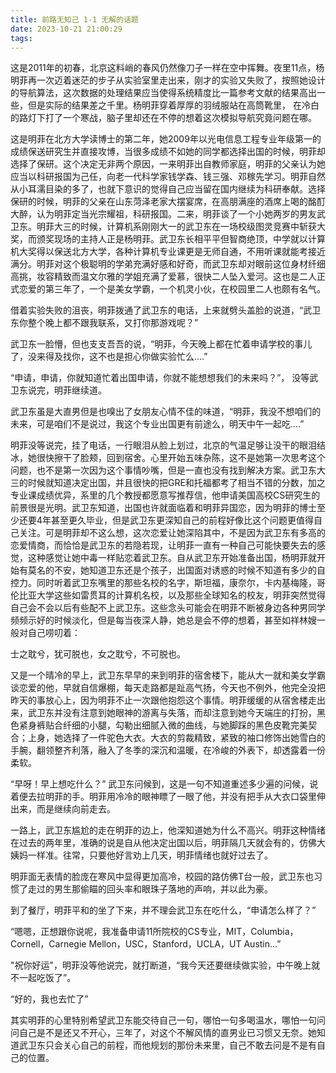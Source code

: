 ```yaml
---
title: 前路无知己 1-1 无解的话题
date: 2023-10-21 21:00:29
tags:
---
```

这是2011年的初春，北京这料峭的春风仍然像刀子一样在空中挥舞。夜里11点，杨明菲再一次迈着迷茫的步子从实验室里走出来，刚才的实验又失败了，按照她设计的导航算法，这次数据的处理结果应当使得系统精度比一篇参考文献的结果高出一些，但是实际的结果差之千里。杨明菲穿着厚厚的羽绒服站在高筒靴里， 在冷白的路灯下打了一个寒战，脑子里却还在不停的想着这次模拟导航究竟问题在哪。

这是明菲在北方大学读博士的第二年，她2009年以光电信息工程专业年级第一的成绩保送研究生并直接攻博，当很多成绩不如她的同学都选择出国的时候，明菲却选择了保研。这个决定无非两个原因，一来明菲出自教师家庭，明菲的父亲认为她应当以科研报国为己任，向老一代科学家钱学森、钱三强、邓稼先学习。明菲自然从小耳濡目染的多了，也就下意识的觉得自己应当留在国内继续为科研奉献。选择保研的时候，明菲的父亲在山东菏泽老家大摆宴席，在高朋满座的酒席上喝的酩酊大醉，认为明菲定当光宗耀祖，科研报国。二来，明菲谈了一个小她两岁的男友武卫东。明菲大三的时候，计算机系刚刚大一的武卫东在一场校级图灵竞赛中斩获大奖，而颁奖现场的主持人正是杨明菲。武卫东长相平平但智商绝顶，中学就以计算机大奖得以保送北方大学，各种计算机专业课更是无师自通，不用听课就能考接近满分。明菲对这个极聪明的学弟充满好感和好奇，而武卫东却对眼前这位身材纤细高挑，妆容精致而温文尔雅的学姐充满了爱慕，很快二人坠入爱河。这也是二人正式恋爱的第三年了，一个是美女学霸，一个机灵小伙，在校园里二人也颇有名气。

借着实验失败的沮丧，明菲拨通了武卫东的电话，上来就劈头盖脸的说道，“武卫东你整个晚上都不跟我联系，又打你那游戏呢？”

武卫东一脸懵，但也支支吾吾的说，“明菲，今天晚上都在忙着申请学校的事儿了，没来得及找你，这不也是担心你做实验忙么....”

“申请，申请，你就知道忙着出国申请，你就不能想想我们的未来吗？”， 没等武卫东说完，明菲继续道。

武卫东虽是大直男但是也嗅出了女朋友心情不佳的味道，“明菲，我没不想咱们的未来，可是咱们不是说过，我这个专业出国更有前途么，明天中午一起吃....”

明菲没等说完，挂了电话，一行眼泪从脸上划过，北京的气温足够让没干的眼泪结冰，她很快擦干了脸颊，回到宿舍。心里开始五味杂陈，这不是她第一次思考这个问题，也不是第一次因为这个事情吵嘴，但是一直也没有找到解决方案。武卫东大三的时候就知道决定出国，并且很快的把GRE和托福都考了相当不错的分数，加之专业课成绩优异，系里的几个教授都愿意写推荐信，他申请美国高校CS研究生的前景很是光明。武卫东知道，出国也许就面临着和明菲异国恋，因为明菲的博士至少还要4年甚至更久毕业，但是武卫东更深知自己的前程好像比这个问题更值得自己关注。可是明菲却不这么想，这次恋爱让她深陷其中，不是因为武卫东有多高的恋爱情商，而恰恰是武卫东的若隐若现，让明菲一直有一种自己可能快要失去的感觉，这种感觉让她中毒一样贴恋着武卫东。自从武卫东开始准备出国，杨明菲就开始有莫名的不安，她知道卫东还是个孩子，出国面对诱惑的时候不知道有多少的自控力。同时听着武卫东嘴里的那些名校的名字，斯坦福，康奈尔，卡内基梅隆，哥伦比亚大学这些如雷贯耳的计算机名校，以及那些全球知名的校友，明菲突然觉得自己会不会以后有些配不上武卫东。这些念头可能会在明菲不断被身边各种男同学频频示好的时候淡化，但是每当夜深人静，她总是会不停的想着，甚至如祥林嫂一般对自己唠叨着：

士之耽兮，犹可脱也，女之耽兮，不可脱也。

又是一个晴冷的早上，武卫东早早的来到明菲的宿舍楼下，能从大一就和美女学霸谈恋爱的他，早就自信爆棚，每天走路都是趾高气扬，今天也不例外，他完全没把昨天的事放心上，因为明菲不止一次跟他抱怨这个事情。明菲缓缓的从宿舍楼走出来，武卫东并没有注意到她眼神的游离与失落，而却注意到她今天端庄的打扮，黑色紧身裤贴合纤细的小腿，勾勒出细腻入微的曲线，与她脚踩的黑色皮靴完美契合；上身，她选择了一件驼色大衣。大衣的剪裁精致，紧致的袖口修饰出她雪白的手腕，翻领整齐利落，融入了冬季的深沉和温暖，在冷峻的外表下，却透露着一份柔软。

“早呀！早上想吃什么？” 武卫东问候到，这是一句不知道重述多少遍的问候，说着便去拉明菲的手。明菲用冷冷的眼神瞟了一眼了他，并没有把手从大衣口袋里伸出来，而是继续向前走去。

一路上，武卫东尴尬的走在明菲的边上，他深知道她为什么不高兴。明菲这种情绪在过去的两年里，准确的说是自从他决定出国以后，明菲隔几天就会有的，仿佛大姨妈一样准。往常，只要他好言劝上几天，明菲情绪也就好过去了。

明菲面无表情的脸庞在寒风中显得更加高冷，校园的路仿佛T台一般，武卫东也习惯了走过的男生那偷瞄的回头率和眼珠子落地的声响，并以此为豪。

到了餐厅，明菲平和的坐了下来，并不理会武卫东在吃什么，“申请怎么样了？”

“嗯嗯，正想跟你说呢，我准备申请11所院校的CS专业，MIT，Columbia，Cornell，Carnegie Mellon，USC，Stanford，UCLA，UT Austin...” 

"祝你好运"，明菲没等他说完，就打断道，“我今天还要继续做实验，中午晚上就不一起吃饭了”。

“好的，我也去忙了”

其实明菲的心里特别希望武卫东能交待自己一句，哪怕一句多喝温水，哪怕一句问问自己是不是还又不开心，三年了，对这个不解风情的直男业已习惯又无奈。她知道武卫东只会关心自己的前程，而他规划的那份未来里，自己不敢去问是不是有自己的位置。
